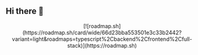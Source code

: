 ## Hi there 👋
<div align="center">
[![roadmap.sh](https://roadmap.sh/card/wide/66d23bba553501e3c33b2442?variant=light&roadmaps=typescript%2Cbackend%2Cfrontend%2Cfull-stack)](https://roadmap.sh)
</div>




